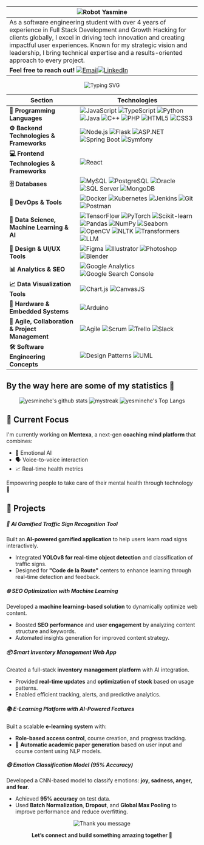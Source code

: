 |<img src="./Capture d'écran 2025-06-19 182803.png" alt="Robot Yasmine" />|
|--|
| As a software engineering student with over 4 years of experience in Full Stack Development and Growth Hacking for clients globally, I excel in driving tech innovation and creating impactful user experiences. Known for my strategic vision and leadership, I bring technical expertise and a results-oriented approach to every project.
   <b>Feel free to reach out!</b> <a href="mailto:yasminehichri01@gmail.com"><img src="https://img.shields.io/badge/-Email-D14836?style=flat&logo=gmail&logoColor=white" alt="Email" /></a><a href="https://www.linkedin.com/in/yasmine-hichri/" target="_blank"><img src="https://img.shields.io/badge/-LinkedIn-0077B5?style=flat&logo=linkedin&logoColor=white" alt="LinkedIn" /></a>|
<div align="center">
 <img src="https://readme-typing-svg.herokuapp.com/?font=Orbitron&size=30&pause=500&color=DC2525&center=true&vCenter=true&width=700&lines=Hi+I'm+Yasmine+Hichri+;Software+Engineer+;Tech+Explorer+Girl;Growth+Hacker+" alt="Typing SVG" /> 
</div>

| Section | Technologies |
|---------|--------------|
| **🚀 Programming Languages** | ![JavaScript](https://img.shields.io/badge/-JavaScript-F7DF1E?style=flat-square&logo=javascript&logoColor=black) ![TypeScript](https://img.shields.io/badge/-TypeScript-3178C6?style=flat-square&logo=typescript&logoColor=white) ![Python](https://img.shields.io/badge/-Python-3776AB?style=flat-square&logo=python&logoColor=white) ![Java](https://img.shields.io/badge/-Java-007396?style=flat-square&logo=java&logoColor=white) ![C++](https://img.shields.io/badge/-C++-00599C?style=flat-square&logo=c%2b%2b&logoColor=white) ![PHP](https://img.shields.io/badge/-PHP-777BB4?style=flat-square&logo=php&logoColor=white) ![HTML5](https://img.shields.io/badge/-HTML5-E34F26?style=flat-square&logo=html5&logoColor=white) ![CSS3](https://img.shields.io/badge/-CSS3-1572B6?style=flat-square&logo=css3&logoColor=white) |
| **⚙ Backend Technologies & Frameworks** | ![Node.js](https://img.shields.io/badge/-Node.js-43853D?style=flat-square&logo=node.js&logoColor=white) ![Flask](https://img.shields.io/badge/-Flask-000000?style=flat-square&logo=flask&logoColor=white) ![ASP.NET](https://img.shields.io/badge/-ASP.NET-512BD4?style=flat-square&logo=dotnet&logoColor=white) ![Spring Boot](https://img.shields.io/badge/-Spring_Boot-6DB33F?style=flat-square&logo=spring-boot&logoColor=white) ![Symfony](https://img.shields.io/badge/-Symfony-000000?style=flat-square&logo=symfony&logoColor=white) |
| **💻 Frontend Technologies & Frameworks** | ![React](https://img.shields.io/badge/-React-61DAFB?style=flat-square&logo=react&logoColor=white) |
| **🗄 Databases** | ![MySQL](https://img.shields.io/badge/-MySQL-4479A1?style=flat-square&logo=mysql&logoColor=white) ![PostgreSQL](https://img.shields.io/badge/-PostgreSQL-336791?style=flat-square&logo=postgresql&logoColor=white) ![Oracle](https://img.shields.io/badge/-Oracle-F80000?style=flat-square&logo=oracle&logoColor=white) ![SQL Server](https://img.shields.io/badge/-SQL_Server-CC2927?style=flat-square&logo=microsoft-sql-server&logoColor=white) ![MongoDB](https://img.shields.io/badge/-MongoDB-47A248?style=flat-square&logo=mongodb&logoColor=white) |
| **🚀 DevOps & Tools** | ![Docker](https://img.shields.io/badge/-Docker-2496ED?style=flat-square&logo=docker&logoColor=white) ![Kubernetes](https://img.shields.io/badge/-Kubernetes-326CE5?style=flat-square&logo=kubernetes&logoColor=white) ![Jenkins](https://img.shields.io/badge/-Jenkins-D24939?style=flat-square&logo=jenkins&logoColor=white) ![Git](https://img.shields.io/badge/-Git-F05032?style=flat-square&logo=git&logoColor=white) ![Postman](https://img.shields.io/badge/-Postman-FF6C37?style=flat-square&logo=postman&logoColor=white) |
| **🤖 Data Science, Machine Learning & AI** | ![TensorFlow](https://img.shields.io/badge/-TensorFlow-FF6F00?style=flat-square&logo=tensorflow&logoColor=white) ![PyTorch](https://img.shields.io/badge/-PyTorch-EE4C2C?style=flat-square&logo=pytorch&logoColor=white) ![Scikit-learn](https://img.shields.io/badge/-Scikit_Learn-F7931E?style=flat-square&logo=scikit-learn&logoColor=white) ![Pandas](https://img.shields.io/badge/-Pandas-150458?style=flat-square&logo=pandas&logoColor=white) ![NumPy](https://img.shields.io/badge/-NumPy-013243?style=flat-square&logo=numpy&logoColor=white) ![Seaborn](https://img.shields.io/badge/-Seaborn-4C77B6?style=flat-square&logo=seaborn&logoColor=white) ![OpenCV](https://img.shields.io/badge/-OpenCV-5C3EE8?style=flat-square&logo=opencv&logoColor=white) ![NLTK](https://img.shields.io/badge/-NLTK-009688?style=flat-square&logoColor=white) ![Transformers](https://img.shields.io/badge/-Transformers-FF6F61?style=flat-square&logo=huggingface&logoColor=white) ![LLM](https://img.shields.io/badge/-LLM-000000?style=flat-square&logo=openai&logoColor=white) |
| **🎨 Design & UI/UX Tools** | ![Figma](https://img.shields.io/badge/-Figma-F24E1E?style=flat-square&logo=figma&logoColor=white) ![Illustrator](https://img.shields.io/badge/-Adobe%20Illustrator-FF9A00?style=flat-square&logo=adobe%20illustrator&logoColor=white) ![Photoshop](https://img.shields.io/badge/-Adobe%20Photoshop-31A8FF?style=flat-square&logo=adobe%20photoshop&logoColor=white) ![Blender](https://img.shields.io/badge/-Blender-F5792A?style=flat-square&logo=blender&logoColor=white) |
| **📊 Analytics & SEO** | ![Google Analytics](https://img.shields.io/badge/-Google%20Analytics-4285F4?style=flat-square&logo=google-analytics&logoColor=white) ![Google Search Console](https://img.shields.io/badge/-Google%20Search%20Console-4285F4?style=flat-square&logo=google&logoColor=white) |
| **📈 Data Visualization Tools** | ![Chart.js](https://img.shields.io/badge/-Chart.js-FF6384?style=flat-square&logo=chartdotjs&logoColor=white) ![CanvasJS](https://img.shields.io/badge/-CanvasJS-EF2D5E?style=flat-square&logo=canvas&logoColor=white) |
| **🔌 Hardware & Embedded Systems** | ![Arduino](https://img.shields.io/badge/-Arduino-00979D?style=flat-square&logo=arduino&logoColor=white) |
| **🤝 Agile, Collaboration & Project Management** | ![Agile](https://img.shields.io/badge/-Agile-DD0031?style=flat-square&logo=agile&logoColor=white) ![Scrum](https://img.shields.io/badge/-Scrum-6DB33F?style=flat-square&logo=scrumalliance&logoColor=white) ![Trello](https://img.shields.io/badge/-Trello-0052CC?style=flat-square&logo=trello&logoColor=white) ![Slack](https://img.shields.io/badge/-Slack-4A154B?style=flat-square&logo=slack&logoColor=white) |
| **🛠 Software Engineering Concepts** | ![Design Patterns](https://img.shields.io/badge/-Design_Patterns-4B0082?style=flat-square&logoColor=white) ![UML](https://img.shields.io/badge/-UML-007396?style=flat-square&logoColor=white) |




## By the way here are some of my statistics 🚀
<div align="center">
  
![yesminehe's github stats](https://github-readme-stats.vercel.app/api?username=yesminehe&show_icons=true&theme=date_night)
<img src="https://github-readme-streak-stats.herokuapp.com/?user=yesminehe&theme=date_night" alt="mystreak"/>
![yesminehe's Top Langs](https://github-readme-stats.vercel.app/api/top-langs/?username=yesminehe&theme=date_night&layout=compact)
</div>


## 🧠 Current Focus

I'm currently working on **Mentexa**, a next-gen **coaching mind platform** that combines:

- 🧠 Emotional AI  
- 🗣️ Voice-to-voice interaction  
- 📈 Real-time health metrics  

Empowering people to take care of their mental health through technology 💫

 <h2>🚀 Projects</h2>

  <div class="project">
    <h5>🧠 AI Gamified Traffic Sign Recognition Tool</h5>
    <p>Built an <strong>AI-powered gamified application</strong> to help users learn road signs interactively.</p>
    <ul>
      <li>Integrated <strong>YOLOv8 for real-time object detection</strong> and classification of traffic signs.</li>
      <li>Designed for <strong>"Code de la Route"</strong> centers to enhance learning through real-time detection and feedback.</li>
    </ul>
  </div>

  <div class="project">
    <h5>🌐 SEO Optimization with Machine Learning</h5>
    <p>Developed a <strong>machine learning-based solution</strong> to dynamically optimize web content.</p>
    <ul>
      <li>Boosted <strong>SEO performance</strong> and <strong>user engagement</strong> by analyzing content structure and keywords.</li>
      <li>Automated insights generation for improved content strategy.</li>
    </ul>
  </div>

  <div class="project">
    <h5>📦 Smart Inventory Management Web App</h5>
    <p>Created a full-stack <strong>inventory management platform</strong> with AI integration.</p>
    <ul>
      <li>Provided <strong>real-time updates</strong> and <strong>optimization of stock</strong> based on usage patterns.</li>
      <li>Enabled efficient tracking, alerts, and predictive analytics.</li>
    </ul>
  </div>

  <div class="project">
    <h5>📚 E-Learning Platform with AI-Powered Features</h5>
    <p>Built a scalable <strong>e-learning system</strong> with:</p>
    <ul>
      <li><strong>Role-based access control</strong>, course creation, and progress tracking.</li>
      <li>📄 <strong>Automatic academic paper generation</strong> based on user input and course content using NLP models.</li>
    </ul>
  </div>

  <div class="project">
    <h5>😄 Emotion Classification Model (95% Accuracy)</h5>
    <p>Developed a CNN-based model to classify emotions: <strong>joy, sadness, anger, and fear</strong>.</p>
    <ul>
      <li>Achieved <strong>95% accuracy</strong> on test data.</li>
      <li>Used <strong>Batch Normalization</strong>, <strong>Dropout</strong>, and <strong>Global Max Pooling</strong> to improve performance and reduce overfitting.</li>
    </ul>
  </div>


<p align="center">
  <img src="https://readme-typing-svg.herokuapp.com?font=Fira+Code&size=24&pause=1000&color=DC2525&center=true&vCenter=true&width=700&lines=✨+Thank+you+for+visiting+my+profile!+✨" alt="Thank you message" />
</p>

<p align="center">
  <strong>Let’s connect and build something amazing together 🚀</strong>
</p>
 
